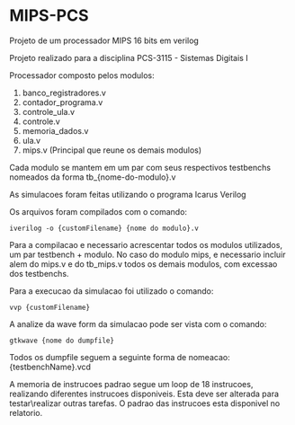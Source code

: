 # MIPS-PCS
Projeto de um processador MIPS 16 bits em verilog

Projeto realizado para a disciplina PCS-3115 - Sistemas Digitais I

Processador composto pelos modulos:
  1) banco_registradores.v
  2) contador_programa.v
  3) controle_ula.v
  4) controle.v
  5) memoria_dados.v
  6) ula.v
  7) mips.v (Principal que reune os demais modulos)
  
Cada modulo se mantem em um par com seus respectivos testbenchs nomeados da forma tb_{nome-do-modulo}.v

As simulacoes foram feitas utilizando o programa Icarus Verilog

Os arquivos foram compilados com o comando:
    
    iverilog -o {customFilename} {nome do modulo}.v
    
Para a compilacao e necessario acrescentar todos os modulos utilizados, um par testbench + modulo. No caso do modulo mips, e necessario incluir alem do mips.v e do tb_mips.v todos os demais modulos, com excessao dos testbenchs.

Para a execucao da simulacao foi utilizado o comando:
    
    vvp {customFilename}

A analize da wave form da simulacao pode ser vista com o comando:
    
    gtkwave {nome do dumpfile}

Todos os dumpfile seguem a seguinte forma de nomeacao: {testbenchName}.vcd

A memoria de instrucoes padrao segue um loop de 18 instrucoes, realizando diferentes instrucoes disponiveis. Esta deve ser alterada para testar\realizar outras tarefas. O padrao das instrucoes esta disponivel no relatorio.

